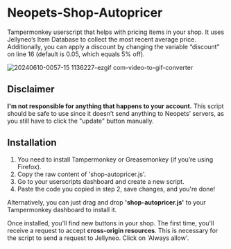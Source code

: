 # Neopets-Shop-Autopricer
Tampermonkey userscript that helps with pricing items in your shop.
It uses Jellyneo’s Item Database to collect the most recent average price. Additionally, you can apply a discount by changing the variable “discount” on line 16 (default is 0.05, which equals 5% off).

![20240610-0057-15 1136227-ezgif com-video-to-gif-converter](https://github.com/ramsestone/Neopets-Shop-Autopricer/assets/74755255/0617558c-cdaf-491d-9b39-909e3c4208c9)

## Disclaimer
**I'm not responsible for anything that happens to your account.** This script should be safe to use since it doesn’t send anything to Neopets’ servers, as you still have to click the "update" button manually.

## Installation

1. You need to install Tampermonkey or Greasemonkey (if you’re using Firefox).
2. Copy the raw content of 'shop-autopricer.js'.
3. Go to your userscripts dashboard and create a new script.
4. Paste the code you copied in step 2, save changes, and you're done!

Alternatively, you can just drag and drop **'shop-autopricer.js'** to your Tampermonkey dashboard to install it.

Once installed, you'll find new buttons in your shop. The first time, you'll receive a request to accept **cross-origin resources**. This is necessary for the script to send a request to Jellyneo. Click on 'Always allow'.

